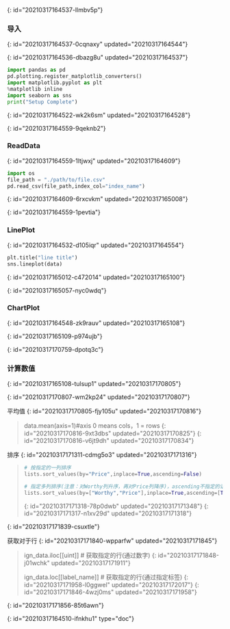 {: id="20210317164537-llmbv5p"}

### 导入
{: id="20210317164537-0cqnaxy" updated="20210317164544"}

{: id="20210317164536-dbazg8u" updated="20210317164537"}

```python
import pandas as pd
pd.plotting.register_matplotlib_converters()
import matplotlib.pyplot as plt
%matplotlib inline
import seaborn as sns
print("Setup Complete")
```
{: id="20210317164522-wk2k6sm" updated="20210317164528"}

{: id="20210317164559-9qeknb2"}

### ReadData
{: id="20210317164559-1ltjwxj" updated="20210317164609"}

```python
import os 
file_path = "./path/to/file.csv"
pd.read_csv(file_path,index_col="index_name")
```
{: id="20210317164609-6rxcvkm" updated="20210317165008"}

{: id="20210317164559-1pevtia"}

### LinePlot
{: id="20210317164532-d105iqr" updated="20210317164554"}

```python
plt.title("line title")
sns.lineplot(data)
```
{: id="20210317165012-c472014" updated="20210317165100"}

{: id="20210317165057-nyc0wdq"}

### ChartPlot
{: id="20210317164548-zk9rauv" updated="20210317165108"}

{: id="20210317165109-p974ujb"}

{: id="20210317170759-dpotq3c"}

### 计算数值
{: id="20210317165108-tulsup1" updated="20210317170805"}

{: id="20210317170807-wm2kp24" updated="20210317170807"}

平均值
{: id="20210317170805-fjy105u" updated="20210317170816"}

> data.mean(axis=1)#axis 0 means cols，1 = rows
> {: id="20210317170816-9xt3dbs" updated="20210317170825"}
{: id="20210317170816-v6jt9dh" updated="20210317170834"}

排序
{: id="20210317171311-cdmg5o3" updated="20210317171316"}

> ```python
> # 按指定的一列排序
> lists.sort_values(by="Price",inplace=True,ascending=False)
>
> # 指定多列排序(注意：对Worthy列升序，再对Price列降序)，ascending不指定的话，默认是True升序
> lists.sort_values(by=["Worthy","Price"],inplace=True,ascending=[True,False])
> ```
> {: id="20210317171318-78p0dwb" updated="20210317171348"}
{: id="20210317171317-n1xv29d" updated="20210317171318"}

{: id="20210317171839-csuxtle"}

获取对于行
{: id="20210317171840-wpparfw" updated="20210317171845"}

> ign_data.iloc[[uint]] # 获取指定的行(通过数字)
> {: id="20210317171848-j01wchk" updated="20210317171911"}
>
> ign_data.loc[[label_name]] # 获取指定的行(通过指定标签)
> {: id="20210317171958-l0ggwel" updated="20210317172017"}
{: id="20210317171846-4wzj0ms" updated="20210317171958"}

 
{: id="20210317171856-85t6awn"}


{: id="20210317164510-ifnkhu1" type="doc"}
